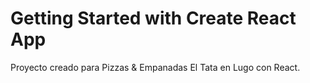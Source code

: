 # Getting Started with Create React App

Proyecto creado para Pizzas & Empanadas El Tata en Lugo con React.